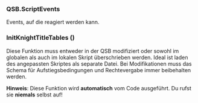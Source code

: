 ### QSB.ScriptEvents

Events, auf die reagiert werden kann.

### InitKnightTitleTables ()

Diese Funktion muss entweder in der QSB modifiziert oder sowohl im globalen
 als auch im lokalen Skript überschrieben werden.  Ideal ist laden des
 angepassten Skriptes als separate Datei. Bei Modifikationen muss das Schema
 für Aufstiegsbedingungen und Rechtevergabe immer beibehalten werden.

 <b>Hinweis</b>: Diese Funktion wird <b>automatisch</b> vom Code ausgeführt.
 Du rufst sie <b>niemals</b> selbst auf!


